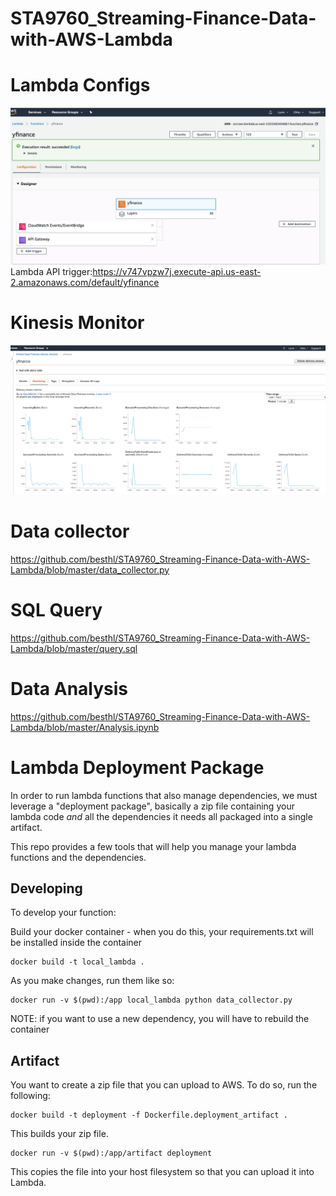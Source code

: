 # STA9760_Streaming-Finance-Data-with-AWS-Lambda

# Lambda Configs
![](assets/Lambda_Configuration.png)
Lambda API trigger:https://v747vpzw7j.execute-api.us-east-2.amazonaws.com/default/yfinance

# Kinesis Monitor
![](assets/Kinesis_Monitoring.png)

# Data collector
https://github.com/besthl/STA9760_Streaming-Finance-Data-with-AWS-Lambda/blob/master/data_collector.py

# SQL Query
https://github.com/besthl/STA9760_Streaming-Finance-Data-with-AWS-Lambda/blob/master/query.sql

# Data Analysis
https://github.com/besthl/STA9760_Streaming-Finance-Data-with-AWS-Lambda/blob/master/Analysis.ipynb

# Lambda Deployment Package

In order to run lambda functions that also manage dependencies, we must leverage a "deployment package", basically a zip file containing your lambda code _and_ all the dependencies it needs all packaged into a single artifact.

This repo provides a few tools that will help you manage your lambda functions and the dependencies.

## Developing

To develop your function:

Build your docker container - when you do this, your requirements.txt will be installed inside the container
```
docker build -t local_lambda .
```

As you make changes, run them like so:

```
docker run -v $(pwd):/app local_lambda python data_collector.py
```

NOTE: if you want to use a new dependency, you will have to rebuild the container

## Artifact

You want to create a zip file that you can upload to AWS. To do so, run the following:

```
docker build -t deployment -f Dockerfile.deployment_artifact .
```

This builds your zip file.

```
docker run -v $(pwd):/app/artifact deployment
```

This copies the file into your host filesystem so that you can upload it into Lambda.
